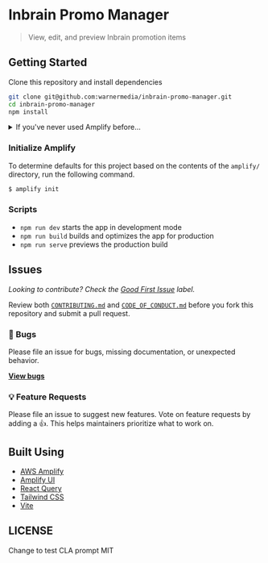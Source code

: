 # Inbrain Promo Manager

> View, edit, and preview Inbrain promotion items

## Getting Started

Clone this repository and install dependencies

```sh
git clone git@github.com:warnermedia/inbrain-promo-manager.git
cd inbrain-promo-manager
npm install
```

<details>
  <summary>If you've never used Amplify before...</summary>

### Install and Configure Amplify

1. [Sign up](https://portal.aws.amazon.com/billing/signup#/start) for an AWS account
2. Install the AWS Amplify CLI:

```sh
npm install -g @aws-amplify/cli
```

3. Configure the Amplify CLI

```sh
amplify configure
```

[Read More](https://docs.amplify.aws/cli/start/install/)

</details>

### Initialize Amplify

To determine defaults for this project based on the contents of the `amplify/` directory, run the following command.

```bash
$ amplify init
```

### Scripts

- `npm run dev` starts the app in development mode
- `npm run build` builds and optimizes the app for production
- `npm run serve` previews the production build

## Issues

_Looking to contribute? Check the [Good First Issue]() label._

Review both [`CONTRIBUTING.md`](CONTRIBUTING.md) and [`CODE_OF_CONDUCT.md`](CODE_OF_CONDUCT.md) before you fork this repository and submit a pull request.

### 🐛 Bugs

Please file an issue for bugs, missing documentation, or unexpected behavior.

[**View bugs**]()

### 💡 Feature Requests

Please file an issue to suggest new features. Vote on feature requests by adding a 👍. This helps maintainers prioritize what to work on.

## Built Using

- [AWS Amplify](https://docs.amplify.aws/)
- [Amplify UI](https://ui.docs.amplify.aws/)
- [React Query](https://react-query.tanstack.com/overview)
- [Tailwind CSS](https://tailwindcss.com/docs)
- [Vite](https://vitejs.dev)

## LICENSE
Change to test CLA prompt
MIT
